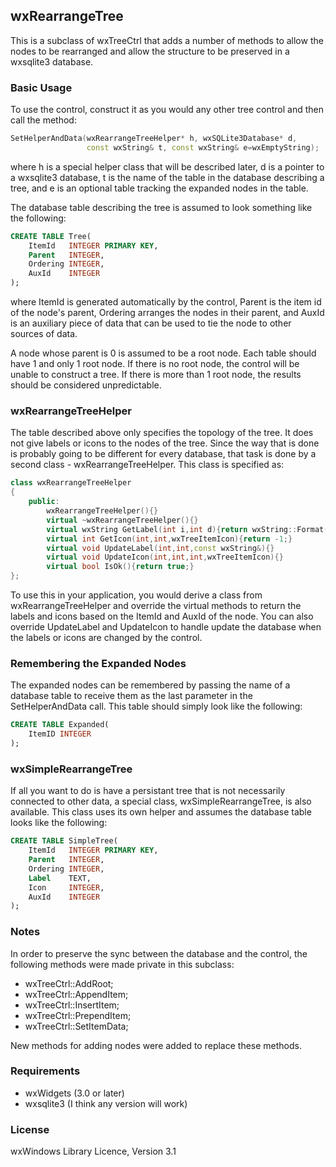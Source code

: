 ## wxRearrangeTree
This is a subclass of wxTreeCtrl that adds a number of methods to allow the nodes to be rearranged and allow the structure to be preserved in a wxsqlite3 database.  

### Basic Usage
To use the control, construct it as you would any other tree control and then call the method:

```C++
SetHelperAndData(wxRearrangeTreeHelper* h, wxSQLite3Database* d, 
                 const wxString& t, const wxString& e=wxEmptyString);
```
where h is a special helper class that will be described later, d is a pointer to a wxsqlite3 database, t is the name of the table in the database describing a tree, and e is an optional table tracking the expanded nodes in the table.

The database table describing the tree is assumed to look something like the following:

```SQL
CREATE TABLE Tree(
    ItemId   INTEGER PRIMARY KEY,
    Parent   INTEGER,
    Ordering INTEGER,
    AuxId    INTEGER
);
```
where ItemId is generated automatically by the control, Parent is the item id of the node's parent, Ordering arranges the nodes in their parent, and AuxId is an auxiliary piece of data that can be used to tie the node to other sources of data.

A node whose parent is 0 is assumed to be a root node.  Each table should have 1 and only 1 root node.  If there is no root node, the control will be unable to construct a tree.  If there is more than 1 root node, the results should be considered unpredictable.

### wxRearrangeTreeHelper
The table described above only specifies the topology of the tree.  It does not give labels or icons to the nodes of the tree.  Since the way that is done is probably going to be different for every database, that task is done by a second class - wxRearrangeTreeHelper.  This class is specified as:

```C++
class wxRearrangeTreeHelper
{
    public:
        wxRearrangeTreeHelper(){}
        virtual ~wxRearrangeTreeHelper(){}
        virtual wxString GetLabel(int i,int d){return wxString::Format("Item (%d,%d)",i,d);}
        virtual int GetIcon(int,int,wxTreeItemIcon){return -1;}
        virtual void UpdateLabel(int,int,const wxString&){}
        virtual void UpdateIcon(int,int,int,wxTreeItemIcon){}
        virtual bool IsOk(){return true;}
};
```
To use this in your application, you would derive a class from wxRearrangeTreeHelper and override the virtual methods to return the labels and icons based on the ItemId and AuxId of the node.  You can also override UpdateLabel and UpdateIcon to handle update the database when the labels or icons are changed by the control.

### Remembering the Expanded Nodes
The expanded nodes can be remembered by passing the name of a database table to receive them as the last parameter in the SetHelperAndData call.  This table should simply look like the following:

```SQL
CREATE TABLE Expanded(
    ItemID INTEGER
);
```

### wxSimpleRearrangeTree
If all you want to do is have a persistant tree that is not necessarily connected to other data, a special class, wxSimpleRearrangeTree, is also available.  This class uses its own helper and assumes the database table looks like the following:

```SQL
CREATE TABLE SimpleTree(
    ItemId   INTEGER PRIMARY KEY,
    Parent   INTEGER,
    Ordering INTEGER,
    Label    TEXT,
    Icon     INTEGER,
    AuxId    INTEGER
);
```

### Notes
In order to preserve the sync between the database and the control, the following methods were made private in this subclass:
* wxTreeCtrl::AddRoot;
* wxTreeCtrl::AppendItem;
* wxTreeCtrl::InsertItem;
* wxTreeCtrl::PrependItem;
* wxTreeCtrl::SetItemData;

New methods for adding nodes were added to replace these methods.

### Requirements
* wxWidgets (3.0 or later)
* wxsqlite3 (I think any version will work)

### License
wxWindows Library Licence, Version 3.1

